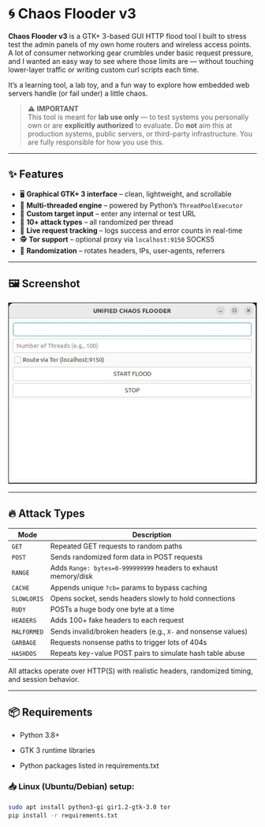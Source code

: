 # 🌀 Chaos Flooder v3

**Chaos Flooder v3** is a GTK+ 3-based GUI HTTP flood tool I built to stress test the admin panels of my own home routers and wireless access points. A lot of consumer networking gear crumbles under basic request pressure, and I wanted an easy way to see where those limits are — without touching lower-layer traffic or writing custom curl scripts each time.

It’s a learning tool, a lab toy, and a fun way to explore how embedded web servers handle (or fail under) a little chaos.

> ⚠️ **IMPORTANT**  
> This tool is meant for **lab use only** — to test systems you personally own or are **explicitly authorized** to evaluate. Do **not** aim this at production systems, public servers, or third-party infrastructure. You are fully responsible for how you use this.

---

## ✨ Features

- 🖥️ **Graphical GTK+ 3 interface** – clean, lightweight, and scrollable
- 🔁 **Multi-threaded engine** – powered by Python’s `ThreadPoolExecutor`
- 🎯 **Custom target input** – enter any internal or test URL
- 🧠 **10+ attack types** – all randomized per thread
- 🧵 **Live request tracking** – logs success and error counts in real-time
- 🕵️ **Tor support** – optional proxy via `localhost:9150` SOCKS5
- 🎲 **Randomization** – rotates headers, IPs, user-agents, referrers

---

## 🖼️ Screenshot

![Chaos Flooder UI](chaos_flooder.jpg)

---

## 🔥 Attack Types

| Mode        | Description |
|-------------|-------------|
| `GET`        | Repeated GET requests to random paths |
| `POST`       | Sends randomized form data in POST requests |
| `RANGE`      | Adds `Range: bytes=0-999999999` headers to exhaust memory/disk |
| `CACHE`      | Appends unique `?cb=` params to bypass caching |
| `SLOWLORIS`  | Opens socket, sends headers slowly to hold connections |
| `RUDY`       | POSTs a huge body one byte at a time |
| `HEADERS`    | Adds 100+ fake headers to each request |
| `MALFORMED`  | Sends invalid/broken headers (e.g., `X-` and nonsense values) |
| `GARBAGE`    | Requests nonsense paths to trigger lots of 404s |
| `HASHDOS`    | Repeats key-value POST pairs to simulate hash table abuse |

All attacks operate over HTTP(S) with realistic headers, randomized timing, and session behavior.

---

## 📦 Requirements

- Python 3.8+

- GTK 3 runtime libraries

- Python packages listed in requirements.txt

### 📥 Linux (Ubuntu/Debian) setup:

```bash
sudo apt install python3-gi gir1.2-gtk-3.0 tor
pip install -r requirements.txt
